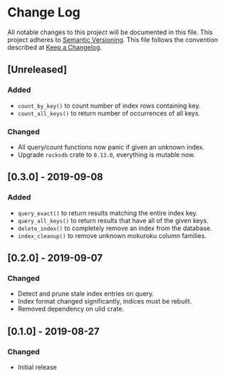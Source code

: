 # Change Log

All notable changes to this project will be documented in this file.
This project adheres to [Semantic Versioning](http://semver.org/).
This file follows the convention described at
[Keep a Changelog](http://keepachangelog.com/en/1.0.0/).

## [Unreleased]
### Added
- `count_by_key()` to count number of index rows containing key.
- `count_all_keys()` to return number of occurrences of all keys.
### Changed
- All query/count functions now panic if given an unknown index.
- Upgrade `rocksdb` crate to `0.13.0`, everything is mutable now.

## [0.3.0] - 2019-09-08
### Added
- `query_exact()` to return results matching the entire index key.
- `query_all_keys()` to return results that have all of the given keys.
- `delete_index()` to completely remove an index from the database.
- `index_cleanup()` to remove unknown mokuroku column families.

## [0.2.0] - 2019-09-07
### Changed
- Detect and prune stale index entries on query.
- Index format changed significantly, indices must be rebuilt.
- Removed dependency on ulid crate.

## [0.1.0] - 2019-08-27
### Changed
- Initial release
